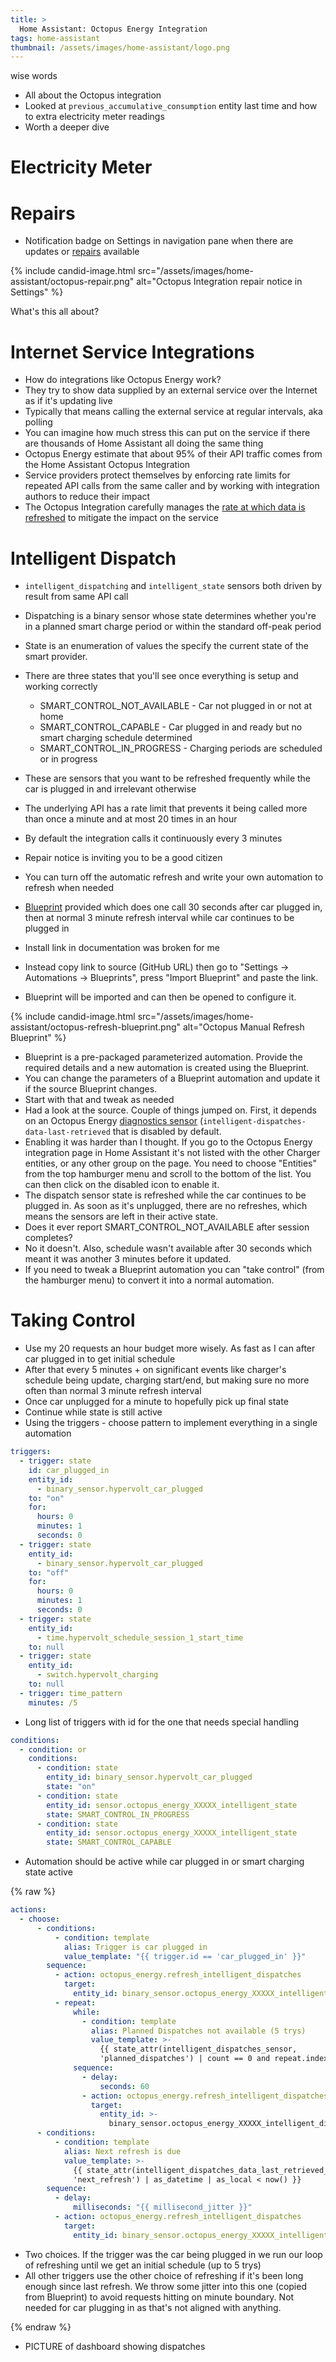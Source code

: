 ```yaml
---
title: >
  Home Assistant: Octopus Energy Integration
tags: home-assistant
thumbnail: /assets/images/home-assistant/logo.png
---
```


wise words

* All about the Octopus integration
* Looked at `previous_accumulative_consumption` entity last time and how to extra electricity meter readings
* Worth a deeper dive

# Electricity Meter

# Repairs

* Notification badge on Settings in navigation pane when there are updates or [repairs](https://www.home-assistant.io/integrations/repairs/) available

{% include candid-image.html src="/assets/images/home-assistant/octopus-repair.png" alt="Octopus Integration repair notice in Settings" %}

What's this all about?

# Internet Service Integrations

* How do integrations like Octopus Energy work?
* They try to show data supplied by an external service over the Internet as if it's updating live
* Typically that means calling the external service at regular intervals, aka polling
* You can imagine how much stress this can put on the service if there are thousands of Home Assistant all doing the same thing
* Octopus Energy estimate that about 95% of their API traffic comes from the Home Assistant Octopus Integration
* Service providers protect themselves by enforcing rate limits for repeated API calls from the same caller and by working with integration authors to reduce their impact
* The Octopus Integration carefully manages the [rate at which data is refreshed](https://bottlecapdave.github.io/HomeAssistant-OctopusEnergy/faq/#how-often-is-data-refreshed) to mitigate the impact on the service

# Intelligent Dispatch

* `intelligent_dispatching` and `intelligent_state` sensors both driven by result from same API call
* Dispatching is a binary sensor whose state determines whether you're in a planned smart charge period or within the standard off-peak period
* State is an enumeration of values the specify the current state of the smart provider. 
* There are three states that you'll see once everything is setup and working correctly
  * SMART_CONTROL_NOT_AVAILABLE - Car not plugged in or not at home
  * SMART_CONTROL_CAPABLE - Car plugged in and ready but no smart charging schedule determined
  * SMART_CONTROL_IN_PROGRESS - Charging periods are scheduled or in progress

* These are sensors that you want to be refreshed frequently while the car is plugged in and irrelevant otherwise
* The underlying API has a rate limit that prevents it being called more than once a minute and at most 20 times in an hour
* By default the integration calls it continuously every 3 minutes
* Repair notice is inviting you to be a good citizen
* You can turn off the automatic refresh and write your own automation to refresh when needed
* [Blueprint](https://bottlecapdave.github.io/HomeAssistant-OctopusEnergy/blueprints/#manual-intelligent-dispatch-refreshes) provided which does one call 30 seconds after car plugged in, then at normal 3 minute refresh interval while car continues to be plugged in
* Install link in documentation was broken for me
* Instead copy link to source (GitHub URL) then go to "Settings -> Automations -> Blueprints", press "Import Blueprint" and paste the link.
* Blueprint will be imported and can then be opened to configure it.

{% include candid-image.html src="/assets/images/home-assistant/octopus-refresh-blueprint.png" alt="Octopus Manual Refresh Blueprint" %}

* Blueprint is a pre-packaged parameterized automation. Provide the required details and a new automation is created using the Blueprint.
* You can change the parameters of a Blueprint automation and update it if the source Blueprint changes.
* Start with that and tweak as needed
* Had a look at the source. Couple of things jumped on. First, it depends on an Octopus Energy [diagnostics sensor](https://bottlecapdave.github.io/HomeAssistant-OctopusEnergy/entities/diagnostics/) (`intelligent-dispatches-data-last-retrieved` that is disabled by default. 
* Enabling it was harder than I thought. If you go to the Octopus Energy integration page in Home Assistant it's not listed with the other Charger entities, or any other group on the page. You need to choose "Entities" from the top hamburger menu and scroll to the bottom of the list. You can then click on the disabled icon to enable it. 
* The dispatch sensor state is refreshed while the car continues to be plugged in. As soon as it's unplugged, there are no refreshes, which means the sensors are left in their active state.
* Does it ever report SMART_CONTROL_NOT_AVAILABLE after session completes?
* No it doesn't. Also, schedule wasn't available after 30 seconds which meant it was another 3 minutes before it updated.
* If you need to tweak a Blueprint automation you can "take control" (from the hamburger menu) to convert it into a normal automation. 

# Taking Control

* Use my 20 requests an hour budget more wisely. As fast as I can after car plugged in to get initial schedule
* After that every 5 minutes + on significant events like charger's schedule being update, charging start/end, but making sure no more often than normal 3 minute refresh interval
* Once car unplugged for a minute to hopefully pick up final state
* Continue while state is still active
* Using the triggers - choose pattern to implement everything in a single automation

```yaml
triggers:
  - trigger: state
    id: car_plugged_in
    entity_id:
      - binary_sensor.hypervolt_car_plugged
    to: "on"
    for:
      hours: 0
      minutes: 1
      seconds: 0
  - trigger: state
    entity_id:
      - binary_sensor.hypervolt_car_plugged
    to: "off"
    for:
      hours: 0
      minutes: 1
      seconds: 0
  - trigger: state
    entity_id:
      - time.hypervolt_schedule_session_1_start_time
    to: null
  - trigger: state
    entity_id:
      - switch.hypervolt_charging
    to: null
  - trigger: time_pattern
    minutes: /5
```

* Long list of triggers with id for the one that needs special handling

```yaml
conditions:
  - condition: or
    conditions:
      - condition: state
        entity_id: binary_sensor.hypervolt_car_plugged
        state: "on"
      - condition: state
        entity_id: sensor.octopus_energy_XXXXX_intelligent_state
        state: SMART_CONTROL_IN_PROGRESS
      - condition: state
        entity_id: sensor.octopus_energy_XXXXX_intelligent_state
        state: SMART_CONTROL_CAPABLE
```

* Automation should be active while car plugged in or smart charging state active

{% raw %}

```yaml
actions:
  - choose:
      - conditions:
          - condition: template
            alias: Trigger is car plugged in
            value_template: "{{ trigger.id == 'car_plugged_in' }}"
        sequence:
          - action: octopus_energy.refresh_intelligent_dispatches
            target:
              entity_id: binary_sensor.octopus_energy_XXXXX_intelligent_dispatching
          - repeat:
              while:
                - condition: template
                  alias: Planned Dispatches not available (5 trys)
                  value_template: >-
                    {{ state_attr(intelligent_dispatches_sensor,
                    'planned_dispatches') | count == 0 and repeat.index < 5 }}
              sequence:
                - delay:
                    seconds: 60
                - action: octopus_energy.refresh_intelligent_dispatches
                  target:
                    entity_id: >-
                      binary_sensor.octopus_energy_XXXXX_intelligent_dispatching
      - conditions:
          - condition: template
            alias: Next refresh is due
            value_template: >-
              {{ state_attr(intelligent_dispatches_data_last_retrieved_sensor,
              'next_refresh') | as_datetime | as_local < now() }}
        sequence:
          - delay:
              milliseconds: "{{ millisecond_jitter }}"
          - action: octopus_energy.refresh_intelligent_dispatches
            target:
              entity_id: binary_sensor.octopus_energy_XXXXX_intelligent_dispatching
```

* Two choices. If the trigger was the car being plugged in we run our loop of refreshing until we get an initial schedule (up to 5 trys)
* All other triggers use the other choice of refreshing if it's been long enough since last refresh. We throw some jitter into this one (copied from Blueprint) to avoid requests hitting on minute boundary. Not needed for car plugging in as that's not aligned with anything.

{% endraw %}

* PICTURE of dashboard showing dispatches

